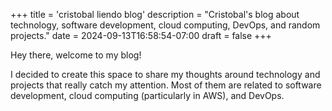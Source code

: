 +++
title = 'cristobal liendo blog'
description = "Cristobal's blog about technology, software development, cloud computing, DevOps, and random projects."
date = 2024-09-13T16:58:54-07:00
draft = false
+++

Hey there, welcome to my blog!

I decided to create this space to share my thoughts around technology and
projects that really catch my attention. Most of them are related to software development, cloud computing (particularly in AWS),
and DevOps.